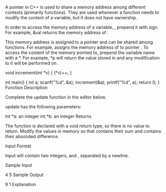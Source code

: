 A pointer in C++ is used to share a memory address among different contexts (primarily functions). They are used whenever a function needs to modify the content of a variable, but it does not have ownership.

In order to access the memory address of a variable, , prepend it with  sign. For example, &val returns the memory address of .

This memory address is assigned to a pointer and can be shared among functions. For example,  assigns the memory address of  to pointer . To access the content of the memory pointed to, prepend the variable name with a *. For example, *p will return the value stored in  and any modification to it will be performed on .

void increment(int *v) {
    (*v)++;
}

int main() {
    int a;
    scanf("%d", &a);
    increment(&a);
    printf("%d", a);
    return 0;
}  
Function Description

Complete the update function in the editor below.

update has the following parameters:

int *a: an integer
int *b: an integer
Returns

The function is declared with a void return type, so there is no value to return. Modify the values in memory so that  contains their sum and  contains their absoluted difference.


Input Format

Input will contain two integers,  and , separated by a newline.

Sample Input

4
5
Sample Output

9
1
Explanation






